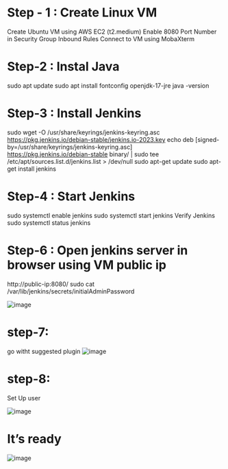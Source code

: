 # Step - 1 : Create Linux VM
Create Ubuntu VM using AWS EC2 (t2.medium)
Enable 8080 Port Number in Security Group Inbound Rules
Connect to VM using MobaXterm

# Step-2 : Instal Java
sudo apt update
sudo apt install fontconfig openjdk-17-jre
java -version

# Step-3 : Install Jenkins
sudo wget -O /usr/share/keyrings/jenkins-keyring.asc \
  https://pkg.jenkins.io/debian-stable/jenkins.io-2023.key
echo deb [signed-by=/usr/share/keyrings/jenkins-keyring.asc] \
  https://pkg.jenkins.io/debian-stable binary/ | sudo tee \
  /etc/apt/sources.list.d/jenkins.list > /dev/null
sudo apt-get update
sudo apt-get install jenkins

# Step-4 : Start Jenkins
sudo systemctl enable jenkins
sudo systemctl start jenkins
Verify Jenkins
sudo systemctl status jenkins

# Step-6 : Open jenkins server in browser using VM public ip
http://public-ip:8080/
sudo cat /var/lib/jenkins/secrets/initialAdminPassword


![image](https://github.com/user-attachments/assets/d8186853-c879-4f41-a0ea-21e5714de592)


# step-7:

go witht suggested plugin
![image](https://github.com/user-attachments/assets/5878f33b-608e-40f9-8dfe-75e4c28bff2a)


# step-8:
Set Up user

![image](https://github.com/user-attachments/assets/5adb10ac-e545-41ad-b2fe-85312de51a44)

# It’s ready
![image](https://github.com/user-attachments/assets/3f33ddad-e90a-40dd-90c8-4a6385b01014)
